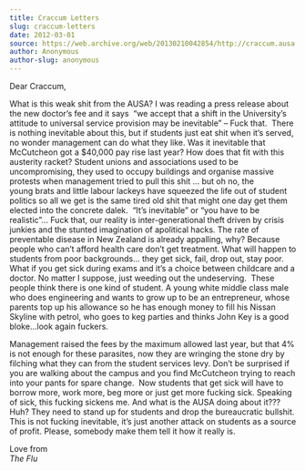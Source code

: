 ```yaml
---
title: Craccum Letters
slug: craccum-letters
date: 2012-03-01
source: https://web.archive.org/web/20130210042854/http://craccum.ausa.auckland.ac.nz/?p=82
author: Anonymous
author-slug: anonymous
---
```


Dear Craccum,

What is this weak shit from the AUSA? I was reading a press release about the new doctor’s fee and it says  “we accept that a shift in the University’s attitude to universal service provision may be inevitable” – Fuck that.  There is nothing inevitable about this, but if students just eat shit when it’s served, no wonder management can do what they like. Was it inevitable that McCutcheon got a $40,000 pay rise last year? How does that fit with this austerity racket? Student unions and associations used to be uncompromising, they used to occupy buildings and organise massive protests when management tried to pull this shit … but oh no, the young brats and little labour lackeys have squeezed the life out of student politics so all we get is the same tired old shit that might one day get them elected into the concrete dalek.  “It’s inevitable” or “you have to be realistic”… Fuck that, our reality is inter-generational theft driven by crisis junkies and the stunted imagination of apolitical hacks. The rate of preventable disease in New Zealand is already appalling, why? Because people who can’t afford health care don’t get treatment. What will happen to students from poor backgrounds… they get sick, fail, drop out, stay poor. What if you get sick during exams and it’s a choice between childcare and a doctor. No matter I suppose, just weeding out the undeserving.  These people think there is one kind of student. A young white middle class male who does engineering and wants to grow up to be an entrepreneur, whose parents top up his allowance so he has enough money to fill his Nissan Skyline with petrol, who goes to keg parties and thinks John Key is a good bloke…look again fuckers.

Management raised the fees by the maximum allowed last year, but that 4% is not enough for these parasites, now they are wringing the stone dry by filching what they can from the student services levy. Don’t be surprised if you are walking about the campus and you find McCutcheon trying to reach into your pants for spare change.  Now students that get sick will have to borrow more, work more, beg more or just get more fucking sick. Speaking of sick, this fucking sickens me. And what is the AUSA doing about it??? Huh? They need to stand up for students and drop the bureaucratic bullshit. This is not fucking inevitable, it’s just another attack on students as a source of profit. Please, somebody make them tell it how it really is.

Love from  
_The Flu_

